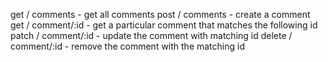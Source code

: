 get / comments - get all comments
post / comments - create a comment
get / comment/:id - get a particular comment that matches the following id
patch / comment/:id - update the comment with matching id
delete / comment/:id - remove the comment with the matching id

